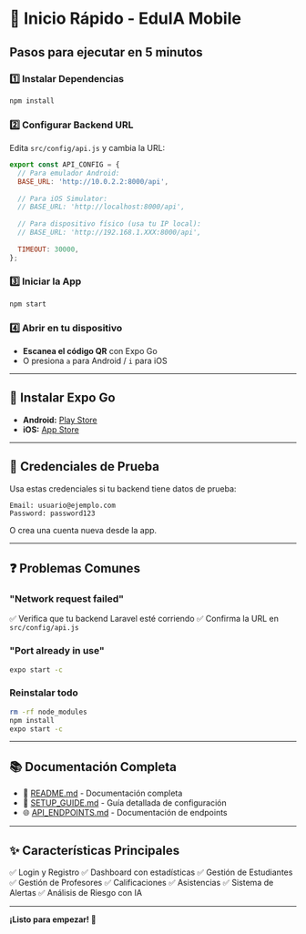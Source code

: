 # 🚀 Inicio Rápido - EduIA Mobile

## Pasos para ejecutar en 5 minutos

### 1️⃣ Instalar Dependencias
```bash
npm install
```

### 2️⃣ Configurar Backend URL
Edita `src/config/api.js` y cambia la URL:

```javascript
export const API_CONFIG = {
  // Para emulador Android:
  BASE_URL: 'http://10.0.2.2:8000/api',
  
  // Para iOS Simulator:
  // BASE_URL: 'http://localhost:8000/api',
  
  // Para dispositivo físico (usa tu IP local):
  // BASE_URL: 'http://192.168.1.XXX:8000/api',
  
  TIMEOUT: 30000,
};
```

### 3️⃣ Iniciar la App
```bash
npm start
```

### 4️⃣ Abrir en tu dispositivo
- **Escanea el código QR** con Expo Go
- O presiona `a` para Android / `i` para iOS

---

## 📱 Instalar Expo Go

- **Android:** [Play Store](https://play.google.com/store/apps/details?id=host.exp.exponent)
- **iOS:** [App Store](https://apps.apple.com/app/expo-go/id982107779)

---

## 🔑 Credenciales de Prueba

Usa estas credenciales si tu backend tiene datos de prueba:

```
Email: usuario@ejemplo.com
Password: password123
```

O crea una cuenta nueva desde la app.

---

## ❓ Problemas Comunes

### "Network request failed"
✅ Verifica que tu backend Laravel esté corriendo
✅ Confirma la URL en `src/config/api.js`

### "Port already in use"
```bash
expo start -c
```

### Reinstalar todo
```bash
rm -rf node_modules
npm install
expo start -c
```

---

## 📚 Documentación Completa

- 📖 [README.md](README.md) - Documentación completa
- 🔧 [SETUP_GUIDE.md](SETUP_GUIDE.md) - Guía detallada de configuración
- 🌐 [API_ENDPOINTS.md](API_ENDPOINTS.md) - Documentación de endpoints

---

## ✨ Características Principales

✅ Login y Registro
✅ Dashboard con estadísticas
✅ Gestión de Estudiantes
✅ Gestión de Profesores
✅ Calificaciones
✅ Asistencias
✅ Sistema de Alertas
✅ Análisis de Riesgo con IA

---

**¡Listo para empezar! 🎉**

